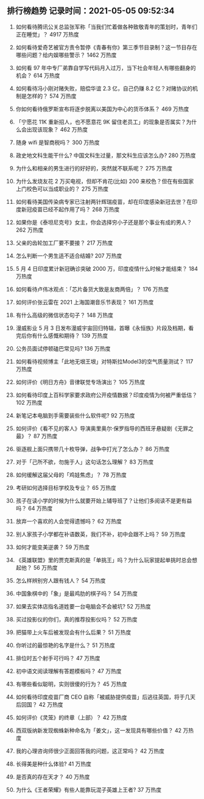 
## 排行榜趋势 记录时间：2021-05-05 09:52:34
  
  1. 如何看待腾讯公关总监张军称「当我们忙着做各种致敬青年的策划时，青年们正在睡觉」？ 4917 万热度
    
  2. 如何看待爱奇艺被官方责令暂停《青春有你》第三季节目录制？这一节目存在哪些问题？给内娱哪些警示？ 1462 万热度
    
  3. 如何看 97 年中专厂弟靠自学写代码月入过万，当下社会年轻人有哪些翻身的机会？ 614 万热度
    
  4. 如何看待冯小刚对赌失败，赔偿华谊 2.3 亿，自己仍赚 8.2 亿？对赌协议的机制是怎样的？ 574 万热度
    
  5. 你如何看待俄罗斯宣布将逐步脱离以美国为中心的货币体系？ 469 万热度
    
  6. 「宁愿花 11K 重新招人，也不愿意花 9K 留住老员工」的现象是否属实？为什么会出现该现象？ 462 万热度
    
  7. 随身 wifi 是智商税吗？ 300 万热度
    
  8. 政史地文科生能干什么? 中国文科生过量，那文科生应该怎么办? 280 万热度
    
  9. 为什么和相亲的男生进行的好好的，突然就不联系呢？ 275 万热度
    
  10. 为什么发烧友花 2 万买电视，但却不肯花(比如) 200 来校色？但在有些国家上门校色可以当成职业的？ 275 万热度
    
  11. 如何看待美国传染病专家已注射两针辉瑞疫苗，却在印度感染新冠去世？在印度新冠疫苗已经不起作用了吗？ 268 万热度
    
  12. 如果你是《泰坦尼克号》女主，你会选择穷小子还是那个事业有成的男人？ 262 万热度
    
  13. 父亲的齿轮加工厂要不要接？ 217 万热度
    
  14. 怎么判断一个男生适不适合结婚? 207 万热度
    
  15. 5 月 4 日印度累计新冠确诊突破 2000 万，印度疫情什么时候才能结束？ 184 万热度
    
  16. 如何看待卢伟冰观点：「芯片备货大致是友商两倍」？ 176 万热度
    
  17. 如何评价张云雷在 2021 上海国潮音乐节表现？ 161 万热度
    
  18. 有什么高级的微信状态句子？ 148 万热度
    
  19. 漫威影业 5 月 3 日发布漫威宇宙回归特辑，首曝《永恒族》片段及档期，看完后你有什么感慨和期待？ 139 万热度
    
  20. 公务员面试停顿磕巴常见吗? 136 万热度
    
  21. 如何看待视频博主「此地无垠王垠」对特斯拉Model3的空气质量测试？ 117 万热度
    
  22. 如何评价《明日方舟》音律联觉专场演出？ 105 万热度
    
  23. 如何看待印度上百科学家要求政府公开疫情数据？印度疫情为何被严重低估？ 102 万热度
    
  24. 新笔记本电脑到手需要装些什么软件呢? 92 万热度
    
  25. 如何评价《看不见的客人》导演奥里奥尔·保罗指导的西班牙悬疑剧《无罪之最》？ 87 万热度
    
  26. 驱逐舰上面只携带几十枚导弹，战争中打光了怎么办？ 86 万热度
    
  27. 对于「己所不欲，勿施于人」这句话怎么理解？ 83 万热度
    
  28. 如何缓解这届父母的「鸡娃焦虑」？ 78 万热度
    
  29. 考研如何选择目标学校及专业？ 65 万热度
    
  30. 孩子在读小学的时候为什么就要开始上辅导班了？让他们多阅读不是更有益吗？ 64 万热度
    
  31. 放弃一个喜欢的人会觉得遗憾吗？ 62 万热度
    
  32. 别人家孩子小学都在补语数英，我们不补，初中会跟不上吗？ 59 万热度
    
  33. 如何才能变美逆袭？ 59 万热度
    
  34. 《英雄联盟》里的贾克斯真的是「单挑王」吗？为什么玩家提起单挑时总会想起他？ 56 万热度
    
  35. 怎么样辨别穷人跟有钱人？ 54 万热度
    
  36. 中国象棋中的「象」是最鸡肋的棋子吗？ 54 万热度
    
  37. 如果去实体店指名道姓要一台电脑会不会被坑? 52 万热度
    
  38. 买过投影仪的你们，真的推荐投影仪吗？ 52 万热度
    
  39. 把猫带上火车后被发现会有什么后果？ 51 万热度
    
  40. 你听过的最惊艳的名字是什么？ 51 万热度
    
  41. 排位时五个射手可行吗？ 47 万热度
    
  42. 初中语文阅读理解有答题模板吗？ 47 万热度
    
  43. 有哪些看似聪明，实则很傻的行为？ 45 万热度
    
  44. 如何看待印度疫苗厂商 CEO 自称「被威胁提供疫苗」后逃往英国，将于几天后回国？ 42 万热度
    
  45. 如何评价《灵笼》的终章（上部）？ 42 万热度
    
  46. 西双版纳新发现蜘蛛新种命名为「姜文」，这一发现具有哪些价值？ 42 万热度
    
  47. 我的心理咨询师很少正面回答我的问题，这正常吗？ 42 万热度
    
  48. 长得美是种什么体验? 41 万热度
    
  49. 是否真的存在天才？ 40 万热度
    
  50. 为什么《王者荣耀》有些人能靠玩混子英雄上王者? 37 万热度
    